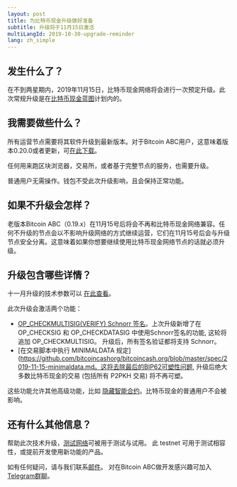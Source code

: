 ```yaml
---
layout: post
title: 为比特币现金升级做好准备
subtitle: 升级将于11月15日激活
multiLangId: 2019-10-30-upgrade-reminder
lang: zh_simple
---
```


## 发生什么了？

在不到两星期内，2019年11月15日，比特币现金网络将会进行一次预定升级。此次常规升级是在[比特币现金蓝图](https://www.bitcoincash.org/roadmap.html)计划内的。

## 我需要做些什么？

所有运营节点需要将其软件升级到最新版本。对于Bitcoin ABC用户，这意味着版本0.20.0或者更新，可[在此下载](https://download.bitcoinabc.org/)。

任何用来跑区块浏览器，交易所，或者基于完整节点的服务，也需要升级。

普通用户无需操作。钱包不受此次升级影响，且会保持正常功能。

## 如果不升级会怎样？

老版本Bitcoin ABC（0.19.x）在11月15号后将会不再和比特币现金网络兼容。任何不升级的节点会以不影响升级网络的方式继续运营，它们在11月15号后会与升级节点安全分离。这意味着如果你想要继续使用比特币现金网络节点的话就必须升级。

## 升级包含哪些详情？

十一月升级的技术参数可以 [在此查看](https://github.com/bitcoincashorg/bitcoincash.org/blob/master/spec/2019-11-15-upgrade.md)。

此次升级会激活两个功能：
 * [OP_CHECKMULTISIG(VERIFY) Schnorr 签名](https://github.com/bitcoincashorg/bitcoincash.org/blob/master/spec/2019-11-15-schnorrmultisig.md)。上次升级新增了在 OP_CHECKSIG 和 OP_CHECKDATASIG 中使用Schnorr签名的功能, 这轮将追加 OP_CHECKMULTISIG。 升级后，所有签名验证都将支持 Schnorr。
 * [在交易脚本中执行 MINIMALDATA 规定](https://github.com/bitcoincashorg/bitcoincash.org/blob/master/spec/2019-11-15-minimaldata.md。这将去除最后的BIP62可塑性问题, 升级后绝大多数比特币现金的交易 (包括所有 P2PKH 交易) 将不再可塑。

这些功能允许其他高级功能，比如 [隐藏智能合约](https://youtu.be/6V98Q4FnSY0)。比特币现金的普通用户不会被影响。

## 还有什么其他信息？

帮助此次技术升级，[测试网络](https://github.com/bitcoincashorg/bitcoincash.org/blob/master/workgroups/wg-testing/2019-11-15_upgrade_testnet.md)可被用于测试与试用。
此 testnet 可用于测试相容性，或提前开发使用新功能的产品。

如有任何疑问，请与我们联系[邮件](mailto:info@bitcoinabc.org)。
对在Bitcoin ABC做开发感兴趣可加入[Telegram群聊](https://t.me/joinchat/HCYr50mxRWjA2uLqii-psw)。
